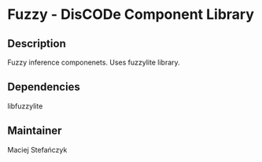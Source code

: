 Fuzzy - DisCODe Component Library
=================================

Description
-----------

Fuzzy inference componenets. Uses fuzzylite library.

Dependencies
------------

libfuzzylite

Maintainer
----------

Maciej Stefańczyk
